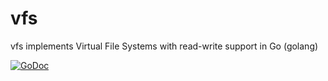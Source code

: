# vfs

vfs implements Virtual File Systems with read-write support in Go (golang)

[![GoDoc](https://godoc.org/github.com/rainycape/vfs?status.svg)](https://godoc.org/github.com/rainycape/vfs)
